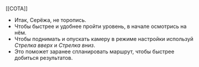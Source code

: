[[СОТА]]
- Итак, Серёжа, не торопись.
- Чтобы быстрее и удобнее пройти уровень, в начале осмотрись на нём.
- Чтобы поднимать и опускать камеру в режиме настройки используй *Стрелка вверх* и *Стрелка вниз*.
- Это поможет заранее спланировать маршрут, чтобы быстрее добиться результатов.